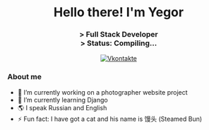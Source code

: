 #
<div id="header" align="center">
    <h1>Hello there! I'm Yegor</h1>
    <h3><span>&gt;</span> Full Stack Developer<br>
        <span>&gt;</span> Status: Compiling...</h3>
</div>
<div id="socials" align="center">
    <a href="https://vk.com/m__ega">
        <img src="https://img.shields.io/badge/-Vkontakte-003f5c?style=for-the-badge&logo=Vk" alt="Vkontakte">
    </a>
</div>

### About me
- 🔭 I’m currently working on a photographer website project
- 🌱 I’m currently learning Django
- 🌎 I speak Russian and English
- ⚡ Fun fact: I have got a cat and his name is 馒头 (Steamed Bun)
<!--
**Ollie-00001/Ollie-00001** is a ✨ _special_ ✨ repository because its `README.md` (this file) appears on your GitHub profile.

Here are some ideas to get you started:

- 🔭 I’m currently working on ...
- 🌱 I’m currently learning ...
- 👯 I’m looking to collaborate on ...
- 🤔 I’m looking for help with ...
- 💬 Ask me about ...
- 📫 How to reach me: ...
- 😄 Pronouns: ...
- ⚡ Fun fact: ...
-->
